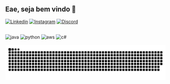 ## Eae, seja bem vindo 👋
[![Linkedin](https://img.shields.io/badge/LinkedIn-0077B5?style=for-the-badge&logo=linkedin&logoColor=white)](https://www.linkedin.com/in/João_Gabriel_Arandas_Soares/)
[![Instagram](https://img.shields.io/badge/Instagram-E4405F?style=for-the-badge&logo=instagram&logoColor=white)](https://www.instagram.com/apns.jota/)
[![Discord](https://img.shields.io/badge/Discord-7289DA?style=for-the-badge&logo=discord&logoColor=white)](https://discord.com/channels/thelittlejotaa)

<div style="display: inline_block"><br/>
    <img align="center" alt="java" src="https://img.shields.io/badge/Java-ED8B00?style=for-the-badge&logo=java&logoColor=white" />
    <img align="center" alt="python" src="https://img.shields.io/badge/Python-248BBE?style=for-the-badge&logo=python&logoColor=white" />
    <img align="center" alt="aws" src="https://img.shields.io/badge/AWS-01188D?style=for-the-badge&logo=AWS&logoColor=white" />
    <img align="center" alt="c#" src="https://img.shields.io/badge/C#-24D5CD?style=for-the-badge&logo=c#&logoColor=white" />
</div></br>


<picture>
  <source media="(prefers-color-scheme: dark)" srcset="https://raw.githubusercontent.com/debysouza/debysouza/output/github-contribution-grid-snake-dark.svg">
  <source media="(prefers-color-scheme: light)" srcset="https://raw.githubusercontent.com/debysouza/debysouza/output/github-contribution-grid-snake.svg">
  <img alt="github contribution grid snake animation" src="https://raw.githubusercontent.com/debysouza/debysouza/output/github-contribution-grid-snake.svg">
</picture>

